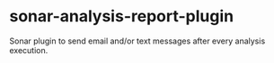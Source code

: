sonar-analysis-report-plugin
============================

Sonar plugin to send email and/or text messages after every analysis execution.
